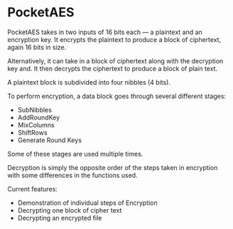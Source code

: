# PocketAES

PocketAES takes in two inputs of 16 bits each — a plaintext and an encryption key.
It encrypts the plaintext to produce a block of ciphertext, again 16 bits in size.

Alternatively, it can take in a block of ciphertext along with the decryption key and.
It then decrypts the ciphertext to produce a block of plain text.

A plaintext block is subdivided into four nibbles (4 bits).

To perform encryption, a data block goes through several different stages:
- SubNibbles
- AddRoundKey
- MixColumns
- ShiftRows
- Generate Round Keys

Some of these stages are used multiple times.

Decryption is simply the opposite order of the steps taken in encryption with some differences in the functions used.

Current features:
- Demonstration of individual steps of Encryption
- Decrypting one block of cipher text
- Decrypting an encrypted file
